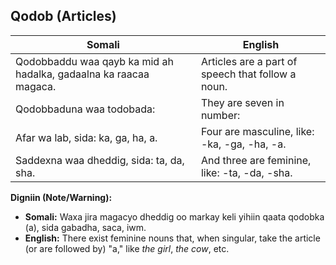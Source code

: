 ## Qodob (Articles)

| **Somali**                                                                                  | **English**                                                                                   |
|--------------------------------------------------------------------------------------------------|-----------------------------------------------------------------------------------------------|
| Qodobbaddu waa qayb ka mid ah hadalka, gadaalna ka raacaa magaca.                               | Articles are a part of speech that follow a noun.                                             |
| Qodobbaduna waa todobada:                                                                        | They are seven in number:                                                                     |
| Afar wa lab, sida: ka, ga, ha, a.                                                                | Four are masculine, like: -ka, -ga, -ha, -a.                                                 |
| Saddexna waa dheddig, sida: ta, da, sha.                                                        | And three are feminine, like: -ta, -da, -sha.                                                |

**Digniin (Note/Warning):**
- **Somali:** Waxa jira magacyo dheddig oo markay keli yihiin qaata qodobka (a), sida gabadha, saca, iwm.  
- **English:** There exist feminine nouns that, when singular, take the article (or are followed by) "a," like *the girl*, *the cow*, etc.
